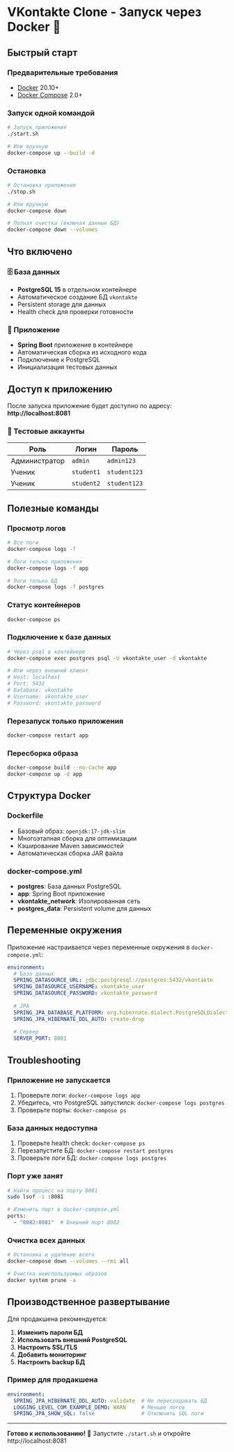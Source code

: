 # VKontakte Clone - Запуск через Docker 🐳

## Быстрый старт

### Предварительные требования
- [Docker](https://docs.docker.com/get-docker/) 20.10+
- [Docker Compose](https://docs.docker.com/compose/install/) 2.0+

### Запуск одной командой

```bash
# Запуск приложения
./start.sh

# Или вручную
docker-compose up --build -d
```

### Остановка

```bash
# Остановка приложения
./stop.sh

# Или вручную
docker-compose down

# Полная очистка (включая данные БД)
docker-compose down --volumes
```

## Что включено

### 🗄️ База данных
- **PostgreSQL 15** в отдельном контейнере
- Автоматическое создание БД `vkontakte`
- Persistent storage для данных
- Health check для проверки готовности

### 🚀 Приложение
- **Spring Boot** приложение в контейнере
- Автоматическая сборка из исходного кода
- Подключение к PostgreSQL
- Инициализация тестовых данных

## Доступ к приложению

После запуска приложение будет доступно по адресу:
**http://localhost:8081**

### 🔑 Тестовые аккаунты

| Роль | Логин | Пароль |
|------|-------|--------|
| Администратор | `admin` | `admin123` |
| Ученик | `student1` | `student123` |
| Ученик | `student2` | `student123` |

## Полезные команды

### Просмотр логов
```bash
# Все логи
docker-compose logs -f

# Логи только приложения
docker-compose logs -f app

# Логи только БД
docker-compose logs -f postgres
```

### Статус контейнеров
```bash
docker-compose ps
```

### Подключение к базе данных
```bash
# Через psql в контейнере
docker-compose exec postgres psql -U vkontakte_user -d vkontakte

# Или через внешний клиент
# Host: localhost
# Port: 5432
# Database: vkontakte
# Username: vkontakte_user
# Password: vkontakte_password
```

### Перезапуск только приложения
```bash
docker-compose restart app
```

### Пересборка образа
```bash
docker-compose build --no-cache app
docker-compose up -d app
```

## Структура Docker

### Dockerfile
- Базовый образ: `openjdk:17-jdk-slim`
- Многоэтапная сборка для оптимизации
- Кэширование Maven зависимостей
- Автоматическая сборка JAR файла

### docker-compose.yml
- **postgres**: База данных PostgreSQL
- **app**: Spring Boot приложение
- **vkontakte_network**: Изолированная сеть
- **postgres_data**: Persistent volume для данных

## Переменные окружения

Приложение настраивается через переменные окружения в `docker-compose.yml`:

```yaml
environment:
  # База данных
  SPRING_DATASOURCE_URL: jdbc:postgresql://postgres:5432/vkontakte
  SPRING_DATASOURCE_USERNAME: vkontakte_user
  SPRING_DATASOURCE_PASSWORD: vkontakte_password
  
  # JPA
  SPRING_JPA_DATABASE_PLATFORM: org.hibernate.dialect.PostgreSQLDialect
  SPRING_JPA_HIBERNATE_DDL_AUTO: create-drop
  
  # Сервер
  SERVER_PORT: 8081
```

## Troubleshooting

### Приложение не запускается
1. Проверьте логи: `docker-compose logs app`
2. Убедитесь, что PostgreSQL запустился: `docker-compose logs postgres`
3. Проверьте порты: `docker-compose ps`

### База данных недоступна
1. Проверьте health check: `docker-compose ps`
2. Перезапустите БД: `docker-compose restart postgres`
3. Проверьте логи БД: `docker-compose logs postgres`

### Порт уже занят
```bash
# Найти процесс на порту 8081
sudo lsof -i :8081

# Изменить порт в docker-compose.yml
ports:
  - "8082:8081"  # Внешний порт 8082
```

### Очистка всех данных
```bash
# Остановка и удаление всего
docker-compose down --volumes --rmi all

# Очистка неиспользуемых образов
docker system prune -a
```

## Производственное развертывание

Для продакшена рекомендуется:

1. **Изменить пароли БД**
2. **Использовать внешний PostgreSQL**
3. **Настроить SSL/TLS**
4. **Добавить мониторинг**
5. **Настроить backup БД**

### Пример для продакшена
```yaml
environment:
  SPRING_JPA_HIBERNATE_DDL_AUTO: validate  # Не пересоздавать БД
  LOGGING_LEVEL_COM_EXAMPLE_DEMO: WARN     # Меньше логов
  SPRING_JPA_SHOW_SQL: false               # Отключить SQL логи
```

---

**Готово к использованию!** 🎉 
Запустите `./start.sh` и откройте http://localhost:8081 